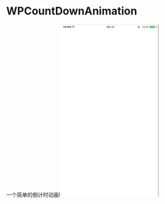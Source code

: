 # WPCountDownAnimation
一个简单的倒计时动画!
![Alt Text](https://github.com/wpCXY/WPCountDownAnimation/blob/master/WPCountDownAnimation/Resource/WPCountDownAnimation.gif)

